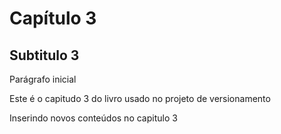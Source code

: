 # Capítulo 3

## Subtitulo 3

Parágrafo inicial

Este é o capitudo 3 do livro usado no projeto de versionamento

Inserindo novos conteúdos no capitulo 3